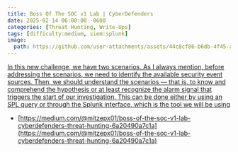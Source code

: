 ```yaml
---
title: Boss Of The SOC v1 Lab | CyberDefenders
date: 2025-02-14 06:00:00 -0600
categories: [Threat Hunting, Write-Ups]
tags: [difficulty:medium, siem:splunk]
image:
  path: https://github.com/user-attachments/assets/44c8cf86-b6db-4f45-adae-aac3572c8e70
---
```


[In this new challenge, we have two scenarios. As I always mention, before addressing the scenarios, we need to identify the available security event sources. Then, we should understand the scenarios — that is, to know and comprehend the hypothesis or at least recognize the alarm signal that triggers the start of our investigation. This can be done either by using an SPL query or through the Splunk interface, which is the tool we will be using](https://medium.com/@mitzepx01/boss-of-the-soc-v1-lab-cyberdefenders-threat-hunting-6a20490a7c1a)

- [https://medium.com/@mitzepx01/boss-of-the-soc-v1-lab-cyberdefenders-threat-hunting-6a20490a7c1a](https://medium.com/@mitzepx01/boss-of-the-soc-v1-lab-cyberdefenders-threat-hunting-6a20490a7c1a)